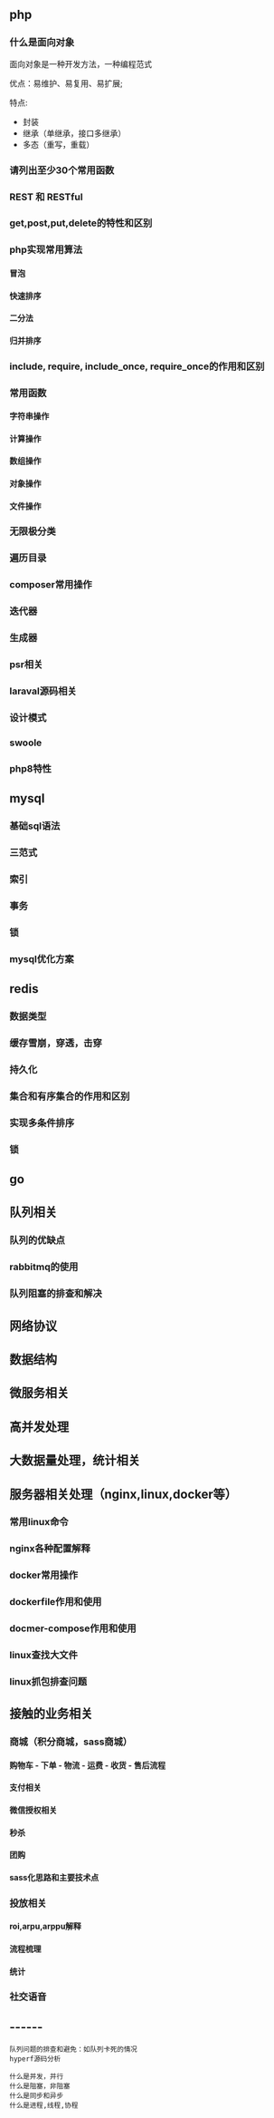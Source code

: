 ## php

### 什么是面向对象

面向对象是一种开发方法，一种编程范式

优点：易维护、易复用、易扩展;

特点:
- 封装
- 继承（单继承，接口多继承）
- 多态（重写，重载）

### 请列出至少30个常用函数

### REST 和 RESTful

### get,post,put,delete的特性和区别

### php实现常用算法

#### 冒泡

#### 快速排序

#### 二分法

#### 归并排序

### include, require, include_once, require_once的作用和区别

### 常用函数

#### 字符串操作

#### 计算操作

#### 数组操作

#### 对象操作

#### 文件操作

### 无限极分类

### 遍历目录

### composer常用操作

### 迭代器

### 生成器

### psr相关

### laraval源码相关

### 设计模式

### swoole

### php8特性

## mysql

### 基础sql语法
### 三范式
### 索引
### 事务
### 锁
### mysql优化方案


## redis

### 数据类型
### 缓存雪崩，穿透，击穿
### 持久化
### 集合和有序集合的作用和区别
### 实现多条件排序
### 锁

## go

## 队列相关

### 队列的优缺点

### rabbitmq的使用

### 队列阻塞的排查和解决

## 网络协议

## 数据结构

## 微服务相关

## 高并发处理

## 大数据量处理，统计相关

## 服务器相关处理（nginx,linux,docker等）

### 常用linux命令

### nginx各种配置解释

### docker常用操作

### dockerfile作用和使用

### docmer-compose作用和使用

### linux查找大文件

### linux抓包排查问题

## 接触的业务相关

### 商城（积分商城，sass商城）

#### 购物车 - 下单 - 物流 - 运费 - 收货 - 售后流程
#### 支付相关
#### 微信授权相关
#### 秒杀
#### 团购
#### sass化思路和主要技术点

### 投放相关

#### roi,arpu,arppu解释
#### 流程梳理
#### 统计

### 社交语音










## ------

```
队列问题的排查和避免：如队列卡死的情况
hyperf源码分析

什么是并发，并行
什么是阻塞，非阻塞
什么是同步和异步
什么是进程,线程,协程
```